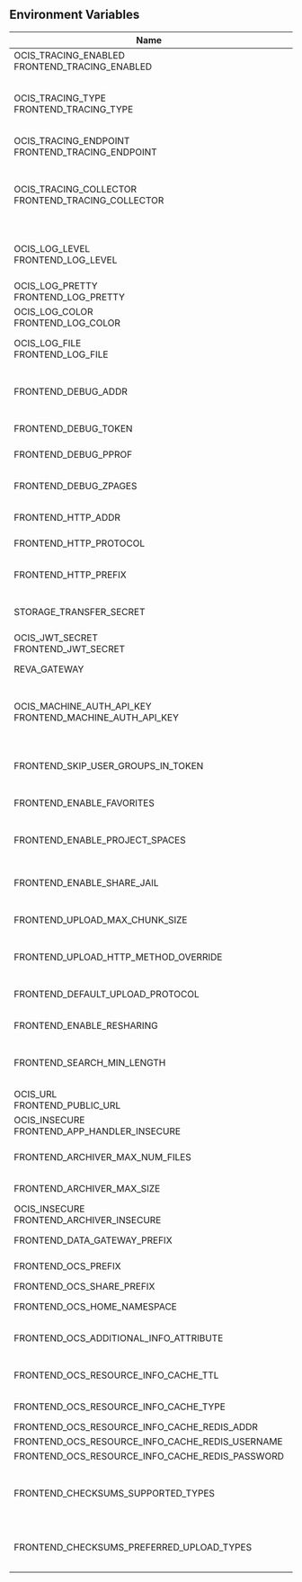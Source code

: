 ## Environment Variables

| Name | Type | Default Value | Description |
|------|------|---------------|-------------|
| OCIS_TRACING_ENABLED<br/>FRONTEND_TRACING_ENABLED | bool | false | Activates tracing.|
| OCIS_TRACING_TYPE<br/>FRONTEND_TRACING_TYPE | string |  | The type of tracing. Defaults to "", which is the same as "jaeger". Allowed tracing types are "jaeger" and "" as of now.|
| OCIS_TRACING_ENDPOINT<br/>FRONTEND_TRACING_ENDPOINT | string |  | The endpoint of the tracing agent.|
| OCIS_TRACING_COLLECTOR<br/>FRONTEND_TRACING_COLLECTOR | string |  | The HTTP endpoint for sending spans directly to a collector, i.e. http://jaeger-collector:14268/api/traces. Only used if the tracing endpoint is unset.|
| OCIS_LOG_LEVEL<br/>FRONTEND_LOG_LEVEL | string |  | The log level. Valid values are: "panic", "fatal", "error", "warn", "info", "debug", "trace".|
| OCIS_LOG_PRETTY<br/>FRONTEND_LOG_PRETTY | bool | false | Activates pretty log output.|
| OCIS_LOG_COLOR<br/>FRONTEND_LOG_COLOR | bool | false | Activates colorized log output.|
| OCIS_LOG_FILE<br/>FRONTEND_LOG_FILE | string |  | The path to the log file. Activates logging to this file if set.|
| FRONTEND_DEBUG_ADDR | string | 127.0.0.1:9141 | Bind address of the debug server, where metrics, health, config and debug endpoints will be exposed.|
| FRONTEND_DEBUG_TOKEN | string |  | Token to secure the metrics endpoint.|
| FRONTEND_DEBUG_PPROF | bool | false | Enables pprof, which can be used for profiling.|
| FRONTEND_DEBUG_ZPAGES | bool | false | Enables zpages, which can be used for collecting and viewing in-memory traces.|
| FRONTEND_HTTP_ADDR | string | 127.0.0.1:9140 | The bind address of the HTTP service.|
| FRONTEND_HTTP_PROTOCOL | string | tcp | The transport protocol of the HTTP service.|
| FRONTEND_HTTP_PREFIX | string |  | The Path prefix where the frontend can be accessed (defaults to /).|
| STORAGE_TRANSFER_SECRET | string |  | Transfer secret for signing file up- and download requests.|
| OCIS_JWT_SECRET<br/>FRONTEND_JWT_SECRET | string |  | The secret to mint and validate jwt tokens.|
| REVA_GATEWAY | string | 127.0.0.1:9142 | The CS3 gateway endpoint.|
| OCIS_MACHINE_AUTH_API_KEY<br/>FRONTEND_MACHINE_AUTH_API_KEY | string |  | Machine auth API key used to validate internal requests necessary to access resources from other services.|
| FRONTEND_SKIP_USER_GROUPS_IN_TOKEN | bool | false | Disables the loading of user's group memberships from the reva access token.|
| FRONTEND_ENABLE_FAVORITES | bool | false | Enables the support for favorites in the frontend.|
| FRONTEND_ENABLE_PROJECT_SPACES | bool | true | Indicates to clients that project spaces are supposed to be made available.|
| FRONTEND_ENABLE_SHARE_JAIL | bool | true | Indicates to clients that the share jail is supposed to be used.|
| FRONTEND_UPLOAD_MAX_CHUNK_SIZE | int | 100000000 | Sets the max chunk sizes in bytes for uploads via the frontend.|
| FRONTEND_UPLOAD_HTTP_METHOD_OVERRIDE | string |  | Advise TUS to replace PATCH requests by POST requests.|
| FRONTEND_DEFAULT_UPLOAD_PROTOCOL | string | tus | The default upload protocol to use in the frontend (e.g. tus).|
| FRONTEND_ENABLE_RESHARING | bool | true | Enables the support for resharing in the frontend.|
| FRONTEND_SEARCH_MIN_LENGTH | int | 3 | Minimum number of characters to enter before starting a search for Sharees.|
| OCIS_URL<br/>FRONTEND_PUBLIC_URL | string | https://localhost:9200 | The public facing URL of the oCIS frontend.|
| OCIS_INSECURE<br/>FRONTEND_APP_HANDLER_INSECURE | bool | false | Allow insecure connections to the frontend.|
| FRONTEND_ARCHIVER_MAX_NUM_FILES | int64 | 10000 | Max number of files that can be packed into an archive.|
| FRONTEND_ARCHIVER_MAX_SIZE | int64 | 1073741824 | Max size of the zip archive the archiver can create.|
| OCIS_INSECURE<br/>FRONTEND_ARCHIVER_INSECURE | bool | false | Allow insecure connections to the archiver.|
| FRONTEND_DATA_GATEWAY_PREFIX | string | data | Path prefix for the data gateway.|
| FRONTEND_OCS_PREFIX | string | ocs | Path prefix for the OCS service|
| FRONTEND_OCS_SHARE_PREFIX | string | /Shares | Path prefix for shares.|
| FRONTEND_OCS_HOME_NAMESPACE | string | /users/{{.Id.OpaqueId}} | Homespace namespace identifier.|
| FRONTEND_OCS_ADDITIONAL_INFO_ATTRIBUTE | string | {{.Mail}} | Additional information attribute for the user like {{.Mail}}.|
| FRONTEND_OCS_RESOURCE_INFO_CACHE_TTL | int | 0 | Max TTL for the resource info cache. 0 disables the cache.|
| FRONTEND_OCS_RESOURCE_INFO_CACHE_TYPE | string | memory | Resource info cache type ('memory' or 'redis').|
| FRONTEND_OCS_RESOURCE_INFO_CACHE_REDIS_ADDR | string |  | Redis service address|
| FRONTEND_OCS_RESOURCE_INFO_CACHE_REDIS_USERNAME | string |  | Redis username|
| FRONTEND_OCS_RESOURCE_INFO_CACHE_REDIS_PASSWORD | string |  | Redis password|
| FRONTEND_CHECKSUMS_SUPPORTED_TYPES | []string | [sha1 md5 adler32] | Supported checksum types to be announced to the client. You can provide multiple types separated by blank or comma.|
| FRONTEND_CHECKSUMS_PREFERRED_UPLOAD_TYPES | string |  | Preferred checksum types to be announced to the client for uploads (e.g. md5)|